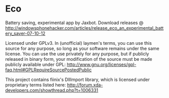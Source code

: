 Eco
===

Battery saving, experimental app by Jaxbot.
Download releases @ http://windowsphonehacker.com/articles/release_eco_an_experimental_battery_saver-07-10-12

Licensed under GPLv3. In (unofficial) laymen's terms, you can use this source for any purpose, so long as your software
remains under the same license. You can use the use privately for any purpose, but if publicly released in binary form,
your modification of the source must be made publicly available under GPL:
http://www.gnu.org/licenses/gpl-faq.html#GPLRequireSourcePostedPublic

This project contains fiinix's DllImport library, which is licensed under proprietary terms listed here:
http://forum.xda-developers.com/showthread.php?t=1006331